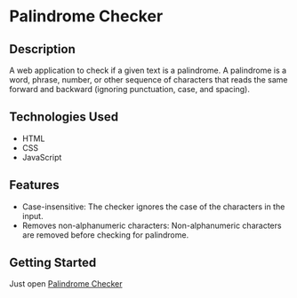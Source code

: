 # Palindrome Checker

## Description
A web application to check if a given text is a palindrome. A palindrome is a word, phrase, number, or other sequence of characters that reads the same forward and backward (ignoring punctuation, case, and spacing).

## Technologies Used
- HTML
- CSS
- JavaScript

## Features

- Case-insensitive: The checker ignores the case of the characters in the input.
- Removes non-alphanumeric characters: Non-alphanumeric characters are removed before checking for palindrome.

## Getting Started
Just open [Palindrome Checker](https://github.com/samuelcardenasg23/palindrome-checker.git)